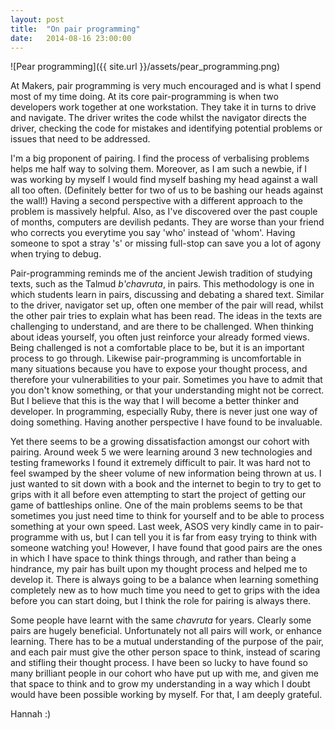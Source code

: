 ```yaml
---
layout: post
title:  "On pair programming"
date:   2014-08-16 23:00:00
---
```


![Pear programming]({{ site.url }}/assets/pear_programming.png)

At Makers, pair programming is very much encouraged and is what I spend most of my time doing. At its core pair-programming is when two developers work together at one workstation. They take it in turns to drive and navigate. The driver writes the code whilst the navigator directs the driver, checking the code for mistakes and identifying potential problems or issues that need to be addressed. 

I'm a big proponent of pairing. I find the process of verbalising problems helps me half way to solving them. Moreover, as I am such a newbie, if I was working by myself I would find myself bashing my head against a wall all too often. (Definitely better for two of us to be bashing our heads against the wall!) Having a second perspective with a different approach to the problem is massively helpful. Also, as I've discovered over the past couple of months, computers are devilish pedants. They are worse than your friend who corrects you everytime you say 'who' instead of 'whom'. Having someone to spot a stray 's' or missing full-stop can save you a lot of agony when trying to debug.

Pair-programming reminds me of the ancient Jewish tradition of studying texts, such as the Talmud *b'chavruta*, in pairs. This methodology is one in which students learn in pairs, discussing and debating a shared text. Similar to the driver, navigator set up, often one member of the pair will read, whilst the other pair tries to explain what has been read. The ideas in the texts are challenging to understand, and are there to be challenged. When thinking about ideas yourself, you often just reinforce your already formed views. Being challenged is not a comfortable place to be, but it is an important process to go through. Likewise pair-programming is uncomfortable in many situations because you have to expose your thought process, and therefore your vulnerabilities to your pair. Sometimes you have to admit that you don't know something, or that your understanding might not be correct. But I believe that this is the way that I will become a better thinker and developer. In programming, especially Ruby, there is never just one way of doing something. Having another perspective I have found to be invaluable. 

Yet there seems to be a growing dissatisfaction amongst our cohort with pairing. Around week 5 we were learning around 3 new technologies and testing frameworks I found it extremely difficult to pair. It was hard not to feel swamped by the sheer volume of new information being thrown at us. I just wanted to sit down with a book and the internet to begin to try to get to grips with it all before even attempting to start the project of getting our game of battleships online. One of the main problems seems to be that sometimes you just need time to think for yourself and to be able to process something at your own speed. Last week, ASOS very kindly came in to pair-programme with us, but I can tell you it is far from easy trying to think with someone watching you! However, I have found that good pairs are the ones in which I have space to think things through, and rather than being a hindrance, my pair has built upon my thought process and helped me to develop it. There is always going to be a balance when learning something completely new as to how much time you need to get to grips with the idea before you can start doing, but I think the role for pairing is always there.  

Some people have learnt with the same *chavruta* for years. Clearly some pairs are hugely beneficial. Unfortunately not all pairs will work, or enhance learning. There has to be a mutual understanding of the purpose of the pair, and each pair must give the other person space to think, instead of scaring and stifling their thought process. I have been so lucky to have found so many brilliant people in our cohort who have put up with me, and given me that space to think and to grow my understanding in a way which I doubt would have been possible working by myself. For that, I am deeply grateful. 

Hannah :)